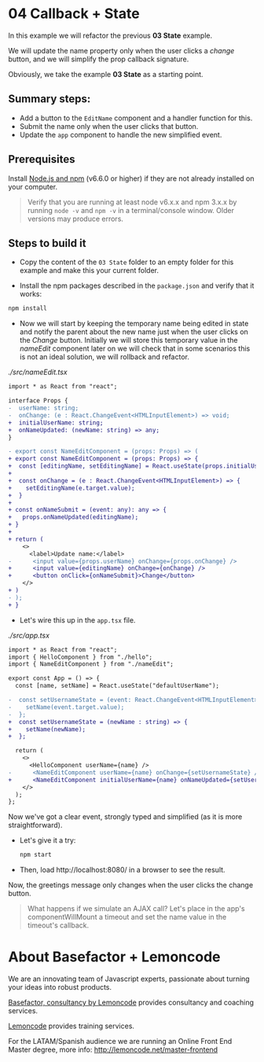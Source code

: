 # 04 Callback + State

In this example we will refactor the previous **03 State** example.

We will update the name property only when the user clicks a _change_ button, and we will simplify the prop callback signature.

Obviously, we take the example **03 State** as a starting point.

## Summary steps:

- Add a button to the `EditName` component and a handler function for this.
- Submit the name only when the user clicks that button.
- Update the `app` component to handle the new simplified event.

## Prerequisites

Install [Node.js and npm](https://nodejs.org/en/) (v6.6.0 or higher) if they are not already installed on your computer.

> Verify that you are running at least node v6.x.x and npm 3.x.x by running `node -v` and `npm -v` in a terminal/console window. Older versions may produce errors.

## Steps to build it

- Copy the content of the `03 State` folder to an empty folder for this example and make this your current folder.

- Install the npm packages described in the `package.json` and verify that it works:

```bash
npm install
```

- Now we will start by keeping the temporary name being edited in state and notify the parent about the new name just
  when the user clicks on the _Change_ button. Initially we will store this temporary value in the _nameEdit_ component
  later on we will check that in some scenarios this is not an ideal solution, we will rollback and refactor.

_./src/nameEdit.tsx_

```diff
import * as React from "react";

interface Props {
-  userName: string;
-  onChange: (e : React.ChangeEvent<HTMLInputElement>) => void;
+  initialUserName: string;
+  onNameUpdated: (newName: string) => any;
}

- export const NameEditComponent = (props: Props) => (
+ export const NameEditComponent = (props: Props) => {
+  const [editingName, setEditingName] = React.useState(props.initialUserName);
+
+  const onChange = (e : React.ChangeEvent<HTMLInputElement>) => {
+    setEditingName(e.target.value);
+  }
+
+ const onNameSubmit = (event: any): any => {
+   props.onNameUpdated(editingName);
+ }
+
+ return (
    <>
      <label>Update name:</label>
-      <input value={props.userName} onChange={props.onChange} />
+      <input value={editingName} onChange={onChange} />
+      <button onClick={onNameSubmit}>Change</button>
    </>
+ )
- );
+ }
```

- Let's wire this up in the `app.tsx` file.

_./src/app.tsx_

```diff
import * as React from "react";
import { HelloComponent } from "./hello";
import { NameEditComponent } from "./nameEdit";

export const App = () => {
  const [name, setName] = React.useState("defaultUserName");

-  const setUsernameState = (event: React.ChangeEvent<HTMLInputElement>) => {
-    setName(event.target.value);
-  };
+  const setUsernameState = (newName : string) => {
+    setName(newName);
+  };

  return (
    <>
      <HelloComponent userName={name} />
-      <NameEditComponent userName={name} onChange={setUsernameState} />
+      <NameEditComponent initialUserName={name} onNameUpdated={setUsernameState} />
    </>
  );
};
```

Now we've got a clear event, strongly typed and simplified (as it is more straightforward).

- Let's give it a try:

  ```bash
  npm start
  ```

- Then, load http://localhost:8080/ in a browser to see the result.

Now, the greetings message only changes when the user clicks the change button.

> What happens if we simulate an AJAX call? Let's place in the app's componentWillMount a timeout and set the name value in the timeout's callback.

# About Basefactor + Lemoncode

We are an innovating team of Javascript experts, passionate about turning your ideas into robust products.

[Basefactor, consultancy by Lemoncode](http://www.basefactor.com) provides consultancy and coaching services.

[Lemoncode](http://lemoncode.net/services/en/#en-home) provides training services.

For the LATAM/Spanish audience we are running an Online Front End Master degree, more info: http://lemoncode.net/master-frontend

